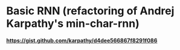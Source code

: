 # Basic RNN (refactoring of Andrej Karpathy's min-char-rnn)
#### https://gist.github.com/karpathy/d4dee566867f8291f086